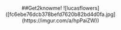 <div align="center">
##Get2knowme!
![lucasflowers]([fc6ebe76dcb378befd7620b82bd4d0fa.jpg](https://imgur.com/a/hpPaiZW))
<!--
**imXuxicidal/imXuxicidal** is a ✨ _special_ ✨ repository because its `README.md` (this file) appears on your GitHub profile.

Here are some ideas to get you started:

- 🔭 I’m currently working on ...
- 🌱 I’m currently learning ...
- 👯 I’m looking to collaborate on ...
- 🤔 I’m looking for help with ...
- 💬 Ask me about ...
- 📫 How to reach me: ...
- 😄 Pronouns: ...
- ⚡ Fun fact: ...
-->

